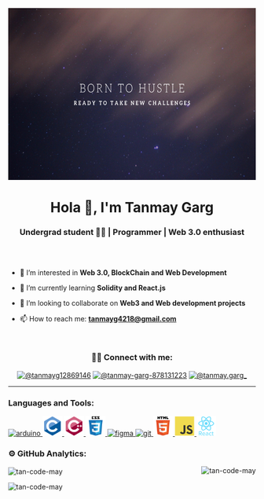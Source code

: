 <img src="images/%20githubCover.png" height="350rem" width="1000rem" align="center" alt="https://tan-code-may.github.io/personal-site-1/My%20site/" />
<h1 align="center">Hola 👋, I'm Tanmay Garg</h1>
<h3 align="center">Undergrad student 🧑‍🎓 | Programmer | Web 3.0 enthusiast</h3><br><br>

- 🔭 I’m interested in **Web 3.0, BlockChain and Web Development**

- 🌱 I’m currently learning **Solidity and React.js**

- 👯 I’m looking to collaborate on **Web3 and Web development projects**

- 📫 How to reach me: **tanmayg4218@gmail.com**
<br>
<h3 align="center">🤝🏻 Connect with me:</h3>
<p align="center">
<a href="https://twitter.com/@tanmayg12869146" target="blank"><img align="center" src="https://raw.githubusercontent.com/rahuldkjain/github-profile-readme-generator/master/src/images/icons/Social/twitter.svg" alt="@tanmayg12869146" height="30" width="40" /></a>
<a href="https://linkedin.com/in/@tanmay-garg-878131223" target="blank"><img align="center" src="https://raw.githubusercontent.com/rahuldkjain/github-profile-readme-generator/master/src/images/icons/Social/linked-in-alt.svg" alt="@tanmay-garg-878131223" height="30" width="40" /></a>
<a href="[https://linkedin.com/in/@tanmay-garg-878131223](https://www.instagram.com/tanmay.garg_/?hl=en)" target="blank"><img align="center" src="https://raw.githubusercontent.com/rahuldkjain/github-profile-readme-generator/master/src/images/icons/Social/instagram.svg" alt="@tanmay.garg_" height="30" width="40" /></a>
</p><hr>
<h3 align="left">Languages and Tools:</h3>
<p align="left"> <a href="https://www.arduino.cc/" target="_blank" rel="noreferrer"> <img src="https://cdn.worldvectorlogo.com/logos/arduino-1.svg" alt="arduino" width="40" height="40"/> </a> <a href="https://www.cprogramming.com/" target="_blank" rel="noreferrer"> <img src="https://raw.githubusercontent.com/devicons/devicon/master/icons/c/c-original.svg" alt="c" width="40" height="40"/> </a> <a href="https://www.w3schools.com/cpp/" target="_blank" rel="noreferrer"> <img src="https://raw.githubusercontent.com/devicons/devicon/master/icons/cplusplus/cplusplus-original.svg" alt="cplusplus" width="40" height="40"/> </a> <a href="https://www.w3schools.com/css/" target="_blank" rel="noreferrer"> <img src="https://raw.githubusercontent.com/devicons/devicon/master/icons/css3/css3-original-wordmark.svg" alt="css3" width="40" height="40"/> </a> <a href="https://www.figma.com/" target="_blank" rel="noreferrer"> <img src="https://www.vectorlogo.zone/logos/figma/figma-icon.svg" alt="figma" width="40" height="40"/> </a> <a href="https://git-scm.com/" target="_blank" rel="noreferrer"> <img src="https://www.vectorlogo.zone/logos/git-scm/git-scm-icon.svg" alt="git" width="40" height="40"/> </a> <a href="https://www.w3.org/html/" target="_blank" rel="noreferrer"> <img src="https://raw.githubusercontent.com/devicons/devicon/master/icons/html5/html5-original-wordmark.svg" alt="html5" width="40" height="40"/> </a> <a href="https://developer.mozilla.org/en-US/docs/Web/JavaScript" target="_blank" rel="noreferrer"> <img src="https://raw.githubusercontent.com/devicons/devicon/master/icons/javascript/javascript-original.svg" alt="javascript" width="40" height="40"/> </a> <a href="https://reactjs.org/" target="_blank" rel="noreferrer"> <img src="https://raw.githubusercontent.com/devicons/devicon/master/icons/react/react-original-wordmark.svg" alt="react" width="40" height="40"/> </a> </p>

<h3 align="left">⚙️ GitHub Analytics:</h3>
<p><img align="right" height="160rem" src="https://github-readme-streak-stats.herokuapp.com/?user=tan-code-may&" alt="tan-code-may" /></p>
<p><img align="center" height="160rem" src="https://github-readme-stats.vercel.app/api?username=tan-code-may&show_icons=true&locale=en" alt="tan-code-may" /></p>

<p><img align="left" src="https://github-readme-stats.vercel.app/api/top-langs?username=tan-code-may&show_icons=true&locale=en&layout=compact" alt="tan-code-may" /></p>
